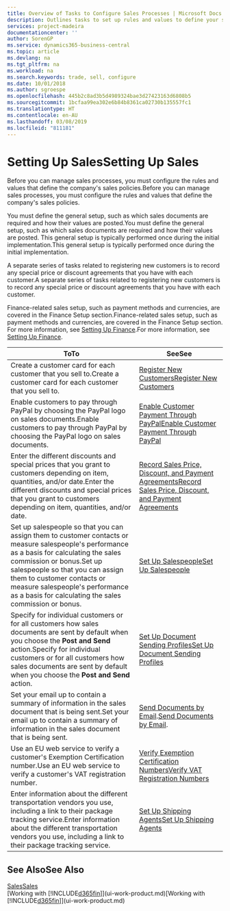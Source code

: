 ```yaml
---
title: Overview of Tasks to Configure Sales Processes | Microsoft Docs
description: Outlines tasks to set up rules and values to define your sales policies and processes.
services: project-madeira
documentationcenter: ''
author: SorenGP
ms.service: dynamics365-business-central
ms.topic: article
ms.devlang: na
ms.tgt_pltfrm: na
ms.workload: na
ms.search.keywords: trade, sell, configure
ms.date: 10/01/2018
ms.author: sgroespe
ms.openlocfilehash: 445b2c8ad3b5d4989324bae3d27423163d6808b5
ms.sourcegitcommit: 1bcfaa99ea302e6b84b8361ca02730b135557fc1
ms.translationtype: HT
ms.contentlocale: en-AU
ms.lasthandoff: 03/08/2019
ms.locfileid: "811181"
---
```

# <a name="setting-up-sales"></a><span data-ttu-id="f1974-103">Setting Up Sales</span><span class="sxs-lookup"><span data-stu-id="f1974-103">Setting Up Sales</span></span>
<span data-ttu-id="f1974-104">Before you can manage sales processes, you must configure the rules and values that define the company's sales policies.</span><span class="sxs-lookup"><span data-stu-id="f1974-104">Before you can manage sales processes, you must configure the rules and values that define the company's sales policies.</span></span>

<span data-ttu-id="f1974-105">You must define the general setup, such as which sales documents are required and how their values are posted.</span><span class="sxs-lookup"><span data-stu-id="f1974-105">You must define the general setup, such as which sales documents are required and how their values are posted.</span></span> <span data-ttu-id="f1974-106">This general setup is typically performed once during the initial implementation.</span><span class="sxs-lookup"><span data-stu-id="f1974-106">This general setup is typically performed once during the initial implementation.</span></span>

<span data-ttu-id="f1974-107">A separate series of tasks related to registering new customers is to record any special price or discount agreements that you have with each customer.</span><span class="sxs-lookup"><span data-stu-id="f1974-107">A separate series of tasks related to registering new customers is to record any special price or discount agreements that you have with each customer.</span></span>

<span data-ttu-id="f1974-108">Finance-related sales setup, such as payment methods and currencies, are covered in the Finance Setup section.</span><span class="sxs-lookup"><span data-stu-id="f1974-108">Finance-related sales setup, such as payment methods and currencies, are covered in the Finance Setup section.</span></span> <span data-ttu-id="f1974-109">For more information, see [Setting Up Finance](finance-setup-finance.md).</span><span class="sxs-lookup"><span data-stu-id="f1974-109">For more information, see [Setting Up Finance](finance-setup-finance.md).</span></span>

| <span data-ttu-id="f1974-110">To</span><span class="sxs-lookup"><span data-stu-id="f1974-110">To</span></span> | <span data-ttu-id="f1974-111">See</span><span class="sxs-lookup"><span data-stu-id="f1974-111">See</span></span> |
| --- | --- |
| <span data-ttu-id="f1974-112">Create a customer card for each customer that you sell to.</span><span class="sxs-lookup"><span data-stu-id="f1974-112">Create a customer card for each customer that you sell to.</span></span> |[<span data-ttu-id="f1974-113">Register New Customers</span><span class="sxs-lookup"><span data-stu-id="f1974-113">Register New Customers</span></span>](sales-how-register-new-customers.md) |
| <span data-ttu-id="f1974-114">Enable customers to pay through PayPal by choosing the PayPal logo on sales documents.</span><span class="sxs-lookup"><span data-stu-id="f1974-114">Enable customers to pay through PayPal by choosing the PayPal logo on sales documents.</span></span> |[<span data-ttu-id="f1974-115">Enable Customer Payment Through PayPal</span><span class="sxs-lookup"><span data-stu-id="f1974-115">Enable Customer Payment Through PayPal</span></span>](sales-how-enable-payment-service-extensions.md) |
| <span data-ttu-id="f1974-116">Enter the different discounts and special prices that you grant to customers depending on item, quantities, and/or date.</span><span class="sxs-lookup"><span data-stu-id="f1974-116">Enter the different discounts and special prices that you grant to customers depending on item, quantities, and/or date.</span></span> |[<span data-ttu-id="f1974-117">Record Sales Price, Discount, and Payment Agreements</span><span class="sxs-lookup"><span data-stu-id="f1974-117">Record Sales Price, Discount, and Payment Agreements</span></span>](sales-how-record-sales-price-discount-payment-agreements.md) |
| <span data-ttu-id="f1974-118">Set up salespeople so that you can assign them to customer contacts or measure salespeople's performance as a basis for calculating the sales commission or bonus.</span><span class="sxs-lookup"><span data-stu-id="f1974-118">Set up salespeople so that you can assign them to customer contacts or measure salespeople's performance as a basis for calculating the sales commission or bonus.</span></span> |[<span data-ttu-id="f1974-119">Set Up Salespeople</span><span class="sxs-lookup"><span data-stu-id="f1974-119">Set Up Salespeople</span></span>](sales-how-setup-salespeople.md) |
| <span data-ttu-id="f1974-120">Specify for individual customers or for all customers how sales documents are sent by default when you choose the **Post and Send** action.</span><span class="sxs-lookup"><span data-stu-id="f1974-120">Specify for individual customers or for all customers how sales documents are sent by default when you choose the **Post and Send** action.</span></span> |[<span data-ttu-id="f1974-121">Set Up Document Sending Profiles</span><span class="sxs-lookup"><span data-stu-id="f1974-121">Set Up Document Sending Profiles</span></span>](sales-how-setup-document-send-profiles.md) |
| <span data-ttu-id="f1974-122">Set your email up to contain a summary of information in the sales document that is being sent.</span><span class="sxs-lookup"><span data-stu-id="f1974-122">Set your email up to contain a summary of information in the sales document that is being sent.</span></span> |<span data-ttu-id="f1974-123">[Send Documents by Email](ui-how-send-documents-email.md).</span><span class="sxs-lookup"><span data-stu-id="f1974-123">[Send Documents by Email](ui-how-send-documents-email.md).</span></span> |
|<span data-ttu-id="f1974-124">Use an EU web service to verify a customer's Exemption Certification number.</span><span class="sxs-lookup"><span data-stu-id="f1974-124">Use an EU web service to verify a customer's VAT registration number.</span></span>|[<span data-ttu-id="f1974-125">Verify Exemption Certification Numbers</span><span class="sxs-lookup"><span data-stu-id="f1974-125">Verify VAT Registration Numbers</span></span>](finance-setup-vat.md)|
|<span data-ttu-id="f1974-126">Enter information about the different transportation vendors you use, including a link to their package tracking service.</span><span class="sxs-lookup"><span data-stu-id="f1974-126">Enter information about the different transportation vendors you use, including a link to their package tracking service.</span></span>|[<span data-ttu-id="f1974-127">Set Up Shipping Agents</span><span class="sxs-lookup"><span data-stu-id="f1974-127">Set Up Shipping Agents</span></span>](sales-how-to-set-up-shipping-agents.md)|

## <a name="see-also"></a><span data-ttu-id="f1974-128">See Also</span><span class="sxs-lookup"><span data-stu-id="f1974-128">See Also</span></span>
[<span data-ttu-id="f1974-129">Sales</span><span class="sxs-lookup"><span data-stu-id="f1974-129">Sales</span></span>](sales-manage-sales.md)  
<span data-ttu-id="f1974-130">[Working with [!INCLUDE[d365fin](includes/d365fin_md.md)]](ui-work-product.md)</span><span class="sxs-lookup"><span data-stu-id="f1974-130">[Working with [!INCLUDE[d365fin](includes/d365fin_md.md)]](ui-work-product.md)</span></span>
